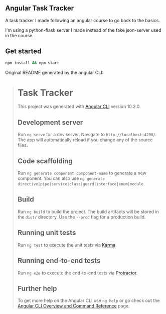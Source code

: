 Angular Task Tracker
---

A task tracker I made following an angular course to go back to the basics.

I'm using a python-flask server I made instead of the fake json-server used in the course.

## Get started
```zsh
npm install && npm start
```

Original README generated by the angular CLI:
> # Task Tracker
> 
> This project was generated with [Angular CLI](https://github.com/angular/angular-cli) version 10.2.0.
> 
> ## Development server
> 
> Run `ng serve` for a dev server. Navigate to `http://localhost:4200/`. The app will automatically reload if you change any of the source files.
> 
> ## Code scaffolding
> 
> Run `ng generate component component-name` to generate a new component. You can also use `ng generate directive|pipe|service|class|guard|interface|enum|module`.
> 
> ## Build
> 
> Run `ng build` to build the project. The build artifacts will be stored in the `dist/` directory. Use the `--prod` flag for a production build.
> 
> ## Running unit tests
> 
> Run `ng test` to execute the unit tests via [Karma](https://karma-runner.github.io).
> 
> ## Running end-to-end tests
> 
> Run `ng e2e` to execute the end-to-end tests via [Protractor](http://www.protractortest.org/).
> 
> ## Further help
> 
> To get more help on the Angular CLI use `ng help` or go check out the [Angular CLI Overview and Command Reference](https://angular.io/cli) page.
